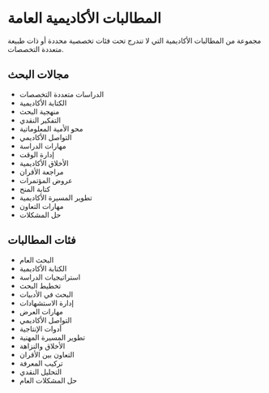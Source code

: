 # المطالبات الأكاديمية العامة

مجموعة من المطالبات الأكاديمية التي لا تندرج تحت فئات تخصصية محددة أو ذات طبيعة متعددة التخصصات.

## مجالات البحث
- الدراسات متعددة التخصصات
- الكتابة الأكاديمية
- منهجية البحث
- التفكير النقدي
- محو الأمية المعلوماتية
- التواصل الأكاديمي
- مهارات الدراسة
- إدارة الوقت
- الأخلاق الأكاديمية
- مراجعة الأقران
- عروض المؤتمرات
- كتابة المنح
- تطوير المسيرة الأكاديمية
- مهارات التعاون
- حل المشكلات

## فئات المطالبات
- البحث العام
- الكتابة الأكاديمية
- استراتيجيات الدراسة
- تخطيط البحث
- البحث في الأدبيات
- إدارة الاستشهادات
- مهارات العرض
- التواصل الأكاديمي
- أدوات الإنتاجية
- تطوير المسيرة المهنية
- الأخلاق والنزاهة
- التعاون بين الأقران
- تركيب المعرفة
- التحليل النقدي
- حل المشكلات العام